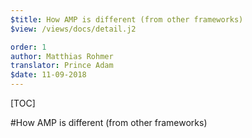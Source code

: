 ```yaml
---
$title: How AMP is different (from other frameworks)
$view: /views/docs/detail.j2

order: 1
author: Matthias Rohmer
translator: Prince Adam
$date: 11-09-2018
---
```


[TOC]

#How AMP is different (from other frameworks)
